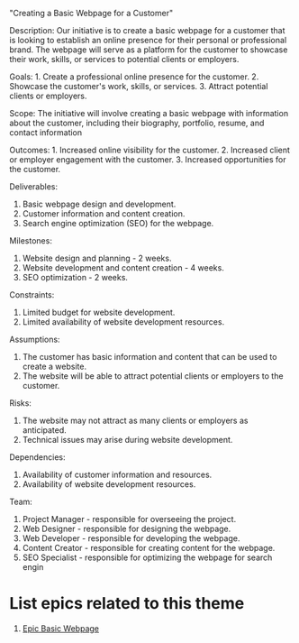 "Creating a Basic Webpage for a Customer"

Description: Our initiative is to create a basic webpage for a customer that is looking to establish an online presence for their personal or professional brand. The webpage will serve as a platform for the customer to showcase their work, skills, or services to potential clients or employers.

Goals: 1. Create a professional online presence for the customer.
       2. Showcase the customer's work, skills, or services.
       3. Attract potential clients or employers.

Scope: The initiative will involve creating a basic webpage with information about the customer, including their biography, portfolio, resume, and contact information

Outcomes: 1. Increased online visibility for the customer.
          2. Increased client or employer engagement with the customer.
          3. Increased opportunities for the customer.

Deliverables: 
1. Basic webpage design and development.
2. Customer information and content creation.
3. Search engine optimization (SEO) for the webpage.

Milestones: 
1. Website design and planning - 2 weeks.
2. Website development and content creation - 4 weeks.
3. SEO optimization - 2 weeks.

Constraints: 
1. Limited budget for website development.
2. Limited availability of website development resources.

Assumptions: 
1. The customer has basic information and content that can be used to create a website.
2. The website will be able to attract potential clients or employers to the customer.

Risks: 
1. The website may not attract as many clients or employers as anticipated.
2. Technical issues may arise during website development.

Dependencies: 
1. Availability of customer information and resources.
2. Availability of website development resources.

Team: 
1. Project Manager - responsible for overseeing the project.
2. Web Designer - responsible for designing the webpage.
3. Web Developer - responsible for developing the webpage.
4. Content Creator - responsible for creating content for the webpage.
5. SEO Specialist - responsible for optimizing the webpage for search engin

# List epics related to this theme
1. [Epic Basic Webpage](https://github.com/bryan52419/mywebclass-agile-docs/blob/main/documentation/theme_1/initiatives/Epics/epic_basic_webpage.md)
